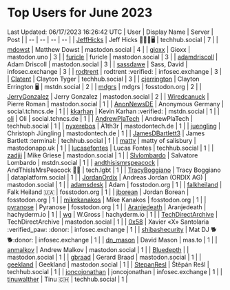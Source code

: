 # Top Users for June 2023
Last Updated: 06/17/2023 16:26:42 UTC
| User | Display Name | Server | Post |
| -- | -- | -- | -- |
| [JeffHicks](https://techhub.social/@JeffHicks) | Jeff Hicks 🐶🎼🍷🖥️ | techhub.social | 7 |
| [mdowst](https://mastodon.social/@mdowst) | Matthew Dowst | mastodon.social | 4 |
| [gioxx](https://mastodon.uno/@gioxx) | Gioxx | mastodon.uno | 3 |
| [furicle](https://mastodon.social/@furicle) | furicle | mastodon.social | 3 |
| [adamdriscoll](https://mastodon.social/@adamdriscoll) | Adam Driscoll | mastodon.social | 3 |
| [sassdawe](https://infosec.exchange/@sassdawe) | Sass, David | infosec.exchange | 3 |
| [rodtrent](https://infosec.exchange/@rodtrent) | rodtrent :verified: | infosec.exchange | 3 |
| [Clatent](https://techhub.social/@Clatent) | Clayton Tyger | techhub.social | 3 |
| [cjerrington](https://mstdn.social/@cjerrington) | Clayton Errington 🖥️ | mstdn.social | 2 |
| [mdgrs](https://fosstodon.org/@mdgrs) | mdgrs | fosstodon.org | 2 |
| [JerryGonzalez](https://mastodon.social/@JerryGonzalez) | Jerry Gonzalez | mastodon.social | 2 |
| [Wiredcanuck](https://mastodon.social/@Wiredcanuck) | Pierre Roman | mastodon.social | 1 |
| [AnonNewsDE](https://social.tchncs.de/@AnonNewsDE) | Anonymous Germany | social.tchncs.de | 1 |
| [kkarhan](https://mstdn.social/@kkarhan) | Kevin Karhan :verified: | mstdn.social | 1 |
| [oli](https://social.tchncs.de/@oli) | Oli | social.tchncs.de | 1 |
| [AndrewPlaTech](https://techhub.social/@AndrewPlaTech) | AndrewPlaTech | techhub.social | 1 |
| [nyxerebos](https://mastodontech.de/@nyxerebos) | Ȧ1th3r | mastodontech.de | 1 |
| [juengling](https://mastodontech.de/@juengling) | Christoph Jüngling | mastodontech.de | 1 |
| [JamesDBartlett3](https://techhub.social/@JamesDBartlett3) | James Bartlett :terminal: | techhub.social | 1 |
| [matty](https://mastodonapp.uk/@matty) | matty of salisbury | mastodonapp.uk | 1 |
| [lucasefontes](https://techhub.social/@lucasefontes) | Lucas Fontes | techhub.social | 1 |
| [zadjii](https://mastodon.social/@zadjii) | Mike Griese | mastodon.social | 1 |
| [Slvlombardo](https://mstdn.social/@Slvlombardo) | Salvatore Lombardo | mstdn.social | 1 |
| [andthisismrspeacock](https://tech.lgbt/@andthisismrspeacock) | AndThisIsMrsPeacock 🏳️‍🌈 | tech.lgbt | 1 |
| [TracyBoggiano](https://dataplatform.social/@TracyBoggiano) | Tracy Boggiano | dataplatform.social | 1 |
| [JordanOrdix](https://mastodon.social/@JordanOrdix) | Andreas Jordan (ORDIX AG) | mastodon.social | 1 |
| [adamsdesk](https://fosstodon.org/@adamsdesk) | Adam | fosstodon.org | 1 |
| [falkheiland](https://fosstodon.org/@falkheiland) | Falk Heiland 🇺🇦 | fosstodon.org | 1 |
| [jborean](https://fosstodon.org/@jborean) | Jordan Borean | fosstodon.org | 1 |
| [mikekanakos](https://fosstodon.org/@mikekanakos) | Mike Kanakos | fosstodon.org | 1 |
| [pyranose](https://fosstodon.org/@pyranose) | Pyranose | fosstodon.org | 1 |
| [Aranjedeath](https://hachyderm.io/@Aranjedeath) | Aranjedeath | hachyderm.io | 1 |
| [wg](https://hachyderm.io/@wg) | W.Gross | hachyderm.io | 1 |
| [TechDirectArchive](https://mastodon.social/@TechDirectArchive) | TechDirectArchive | mastodon.social | 1 |
| [0x58](https://infosec.exchange/@0x58) | Xavier «X» Santolaria :verified_paw: :donor: | infosec.exchange | 1 |
| [shibashecurity](https://infosec.exchange/@shibashecurity) | Mat DJ 🐕🐕:donor: | infosec.exchange | 1 |
| [dn_mason](https://mas.to/@dn_mason) | David Mason | mas.to | 1 |
| [anmalkov](https://mastodon.social/@anmalkov) | Andrew Malkov | mastodon.social | 1 |
| [Bluedepth](https://mastodon.social/@Bluedepth) |  | mastodon.social | 1 |
| [gbraad](https://mastodon.social/@gbraad) | Gerard Braad | mastodon.social | 1 |
| [geekland](https://mastodon.social/@geekland) | Geekland | mastodon.social | 1 |
| [StepanResl](https://techhub.social/@StepanResl) | Štěpán Rešl | techhub.social | 1 |
| [joncojonathan](https://infosec.exchange/@joncojonathan) | joncojonathan | infosec.exchange | 1 |
| [tinuwalther](https://techhub.social/@tinuwalther) | Tinu 🇨🇭 | techhub.social | 1 |
